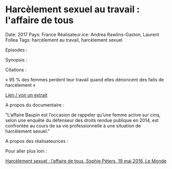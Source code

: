 # Harcèlement sexuel au travail : l'affaire de tous

Date: 2017
Pays: France
Réalisateur.ice: Andrea Rawlins-Gaston, Laurent Follea
Tags: harcèlement au travail, harcèlement sexuel

Episodes : 

Synopsis : 

Citations : 

« 95 % des femmes perdent leur travail quand elles dénoncent des faits de harcèlement »

[Lien / voir un extrait](https://youtu.be/2pXUqVVmvEs) 

A propos du documentaire : 

“L’affaire Baupin est l’occasion de rappeler qu’une femme active sur cinq, selon une enquête du défenseur des droits rendue publique en 2014, est confrontée au cours de sa vie professionnelle à une situation de harcèlement sexuel.”

A propos des réalisateurices : 

Pour aller plus loin : 

[Harcèlement sexuel : l’affaire de tous, Sophie Péters, 19 mai 2016, Le Monde](https://www.lemonde.fr/emploi/article/2016/05/23/harcelement-sexuel-l-affaire-de-tous_4924583_1698637.html)